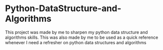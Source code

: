 # Python-DataStructure-and-Algorithms
This project was made by me to sharpen my python data structure and algorithms skills. This was also made by me to be used as a quick reference whenever I need a refresher on python data structures and algorithms
